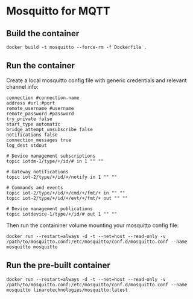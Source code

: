 # Mosquitto for MQTT

## Build the container

```
docker build -t mosquitto --force-rm -f Dockerfile .
```

## Run the container

Create a local mosquitto config file with generic credentials and relevant channel info:

```
connection #connection-name
address #url:#port
remote_username #username
remote_password #password
try_private false
start_type automatic
bridge_attempt_unsubscribe false
notifications false
connection_messages true
log_dest stdout

# Device management subscriptions
topic iotdm-1/type/+/id/# in 1 "" ""

# Gateway notifications
topic iot-2/type/+/id/+/notify in 1 "" ""

# Commands and events
topic iot-2/type/+/id/+/cmd/+/fmt/+ in "" ""
topic iot-2/type/+/id/+/evt/+/fmt/+ out "" ""

# Device management publications
topic iotdevice-1/type/+/id/# out 1 "" ""
```

Then run the containiner volume mounting your mosquitto config file:

```
docker run --restart=always -d -t --net=host --read-only -v /path/to/mosquitto.conf:/etc/mosquitto/conf.d/mosquitto.conf --name mosquitto mosquitto
```

## Run the pre-built container

```
docker run --restart=always -d -t --net=host --read-only -v /path/to/mosquitto.conf:/etc/mosquitto/conf.d/mosquitto.conf --name mosquitto linarotechnologies/mosquitto:latest
```
